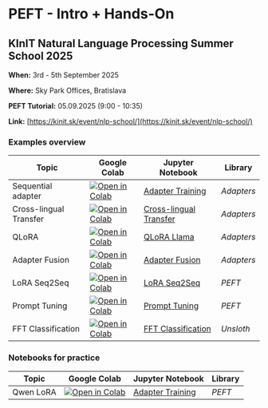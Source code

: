 # PEFT - Intro + Hands-On

## KInIT Natural Language Processing Summer School 2025

**When:** 3rd - 5th September 2025

**Where:** Sky Park Offices, Bratislava

**PEFT Tutorial:** 05.09.2025 (9:00 - 10:35)

**Link:** [https://kinit.sk/event/nlp-school/](https://kinit.sk/event/nlp-school/)

### Examples overview

| Topic | Google Colab | Jupyter Notebook | Library |
| --- | --- | --- | --- |
| Sequential adapter | [![Open in Colab](https://colab.research.google.com/assets/colab-badge.svg)](https://colab.research.google.com/github/ivanvykopal/peft-kinit-2025/blob/master/examples/adapters/01_Adapter_Training.ipynb) | [Adapter Training](https://github.com/ivanvykopal/peft-kinit-2025/blob/master/examples/adapters/01_Adapter_Training.ipynb) | _Adapters_ |
| Cross-lingual Transfer | [![Open in Colab](https://colab.research.google.com/assets/colab-badge.svg)](https://colab.research.google.com/github/ivanvykopal/peft-kinit-2025/blob/master/examples/adapters/02_Cross_Lingual_Transfer.ipynb) | [Cross-lingual Transfer](https://github.com/ivanvykopal/peft-kinit-2025/blob/master/examples/adapters/02_Cross_Lingual_Transfer.ipynb) | _Adapters_ |
| QLoRA | [![Open in Colab](https://colab.research.google.com/assets/colab-badge.svg)](https://colab.research.google.com/github/ivanvykopal/peft-kinit-2025/blob/master/examples/adapters/03_QLoRA_Llama.ipynb) | [QLoRA Llama](https://github.com/ivanvykopal/peft-kinit-2025/blob/master/examples/adapters/03_QLoRA_Llama.ipynb) | _Adapters_ |
| Adapter Fusion | [![Open in Colab](https://colab.research.google.com/assets/colab-badge.svg)](https://colab.research.google.com/github/ivanvykopal/peft-kinit-2025/blob/master/examples/adapters/04_Adapter_Fusion.ipynb) | [Adapter Fusion](https://github.com/ivanvykopal/peft-kinit-2025/blob/master/examples/adapters/04_Adapter_Fusion.ipynb) | _Adapters_ |
| LoRA Seq2Seq | [![Open in Colab](https://colab.research.google.com/assets/colab-badge.svg)](https://colab.research.google.com/github/ivanvykopal/peft-kinit-2025/blob/master/examples/peft/01_LoRA_seq2seq.ipynb) | [LoRA Seq2Seq](https://github.com/ivanvykopal/peft-kinit-2025/blob/master/examples/peft/01_LoRA_seq2seq.ipynb) | _PEFT_ |
| Prompt Tuning | [![Open in Colab](https://colab.research.google.com/assets/colab-badge.svg)](https://colab.research.google.com/github/ivanvykopal/peft-kinit-2025/blob/master/examples/peft/02_prompt_tuning.ipynb) | [Prompt Tuning](https://github.com/ivanvykopal/peft-kinit-2025/blob/master/examples/peft/02_prompt_tuning.ipynb) | _PEFT_ |
| FFT Classification | [![Open in Colab](https://colab.research.google.com/assets/colab-badge.svg)](https://colab.research.google.com/github/ivanvykopal/peft-kinit-2025/blob/master/examples/unsloth/01_classification.ipynb) | [FFT Classification](https://github.com/ivanvykopal/peft-kinit-2025/blob/master/examples/unsloth/01_classification.ipynb) | _Unsloth_ |

### Notebooks for practice

| Topic | Google Colab | Jupyter Notebook | Library |
| --- | --- | --- | --- |
| Qwen LoRA | [![Open in Colab](https://colab.research.google.com/assets/colab-badge.svg)](https://colab.research.google.com/github/ivanvykopal/peft-kinit-2025/blob/master/practice/01_peft_lora_autoregressive.ipynb) | [Adapter Training](https://github.com/ivanvykopal/peft-kinit-2025/blob/master/practice/01_peft_lora_autoregressive.ipynb) | _PEFT_ |
